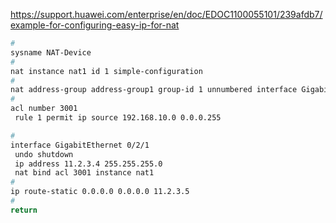 https://support.huawei.com/enterprise/en/doc/EDOC1100055101/239afdb7/example-for-configuring-easy-ip-for-nat

```bash
# 
sysname NAT-Device 
# 
nat instance nat1 id 1 simple-configuration             
#
nat address-group address-group1 group-id 1 unnumbered interface GigabitEthernet 0/2/1
#
acl number 3001 
 rule 1 permit ip source 192.168.10.0 0.0.0.255

# 
interface GigabitEthernet 0/2/1 
 undo shutdown 
 ip address 11.2.3.4 255.255.255.0 
 nat bind acl 3001 instance nat1 
#
ip route-static 0.0.0.0 0.0.0.0 11.2.3.5
#
return
```